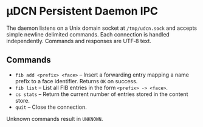 # μDCN Persistent Daemon IPC

The daemon listens on a Unix domain socket at `/tmp/udcn.sock` and accepts simple
newline delimited commands. Each connection is handled independently. Commands
and responses are UTF‑8 text.

## Commands

- `fib add <prefix> <face>` – Insert a forwarding entry mapping a name prefix to
a face identifier. Returns `OK` on success.
- `fib list` – List all FIB entries in the form `<prefix> -> <face>`.
- `cs stats` – Return the current number of entries stored in the content
  store.
- `quit` – Close the connection.

Unknown commands result in `UNKNOWN`.


